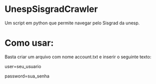 # UnespSisgradCrawler
Um script em python que permite navegar pelo Sisgrad da unesp.

# Como usar:
Basta criar um arquivo com nome account.txt e inserir o seguinte texto:

user=seu_usuario

password=sua_senha
